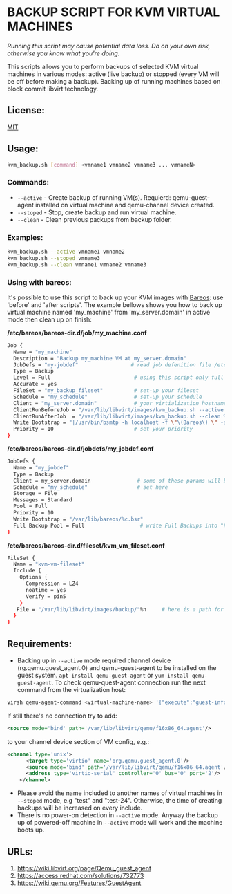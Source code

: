 # BACKUP SCRIPT FOR KVM VIRTUAL MACHINES

*Running this script may cause potential data loss. Do on your own risk, otherwise you know what you're doing.*

This scripts allows you to perform backups of selected KVM virtual machines in various modes: active (live backup) or
stopped (every VM will be off before making a backup). Backing up of running machines based on block commit libvirt 
technology.

## License:

[MIT](https://github.com/aws/mit-0)

## Usage:
```bash
kvm_backup.sh [command] <vmname1 vmname2 vmname3 ... vmnameN>
```

### Commands:
- `--active` - Create backup of running VM(s). Requierd: qemu-guest-agent installed on virtual machine and qemu-channel
  device created.
- `--stoped` - Stop, create backup and run virtual machine.
- `--clean` - Clean previous packups from backup folder.

### Examples:

```bash
kvm_backup.sh --active vmname1 vmname2
kvm_backup.sh --stoped vmname3
kvm_backup.sh --clean vmname1 vmname2 vmname3
```

### Using with bareos:

It's possible to use this script to back up your KVM images with [Bareos](https://www.bareos.com/): use 'before' and
'after scripts'. The example bellows shows you how to back up virtual machine named 'my_machine' from 'my_server.domain'
in active mode then clean up on finish:

**/etc/bareos/bareos-dir.d/job/my_machine.conf**
```bash
Job {
  Name = "my_machine"
  Description = "Backup my_machine VM at my_server.domain"
  JobDefs = "my-jobdef"                 # read job defenition file /etc/bareos/bareos-dir.d/jobdefs/kvm-jobdef.conf
  Type = Backup
  Level = Full                           # using this script only full backup of VM is possible
  Accurate = yes
  FileSet = "my_backup_fileset"          # set-up your fileset
  Schedule = "my_schedule"               # set-up your schedule
  Client = "my_server.domain"            # your virtialization hostname with bareos file daemon installed
  ClientRunBeforeJob = "/var/lib/libvirt/images/kvm_backup.sh --active %n"     # where %n is the name of the job
  ClientRunAfterJob  = "/var/lib/libvirt/images/kvm_backup.sh --clean %n"      # or set VM name here 'my_machine'
  Write Bootstrap = "|/usr/bin/bsmtp -h localhost -f \"\(Bareos\) \" -s \"Bootstrap for Job %j\" root@localhost" # (#01)
  Priority = 10                          # set your priority
}  
```
**/etc/bareos/bareos-dir.d/jobdefs/my_jobdef.conf**
```bash
JobDefs {
  Name = "my_jobdef"
  Type = Backup
  Client = my_server.domain               # some of these params will be overwrite by job, but most of them should be 
  Schedule = "my_schedule"                # set here
  Storage = File
  Messages = Standard
  Pool = Full
  Priority = 10
  Write Bootstrap = "/var/lib/bareos/%c.bsr"
  Full Backup Pool = Full                  # write Full Backups into "Full" Pool         (#05)
}
```
**/etc/bareos/bareos-dir.d/fileset/kvm_vm_fileset.conf**
```bash
FileSet {
  Name = "kvm-vm-fileset"
  Include {
    Options {
      Compression = LZ4
      noatime = yes
      Verify = pin5
    }
   File = "/var/lib/libvirt/images/backup/"%n     # here is a path for your virtual machine backup with jobname %n
  }
}
```

## Requirements:
- Backing up in `--active` mode required channel device (rg.qemu.guest_agent.0) and qemu-guest-agent to be installed on 
  the guest system. `apt install qemu-guest-agent` or `yum install qemu-guest-agent`. To check qemu-quest-agent 
  connection run the next command from the virtualization host:

```bash
virsh qemu-agent-command <virtual-machine-name> '{"execute":"guest-info"}'
```

If still there's no connection try to add:
```xml
<source mode='bind' path='/var/lib/libvirt/qemu/f16x86_64.agent'/>
```

to your channel device section of VM config, e.g.:

```xml
<channel type='unix'>
      <target type='virtio' name='org.qemu.guest_agent.0'/>
      <source mode='bind' path='/var/lib/libvirt/qemu/f16x86_64.agent'/>
      <address type='virtio-serial' controller='0' bus='0' port='2'/>
    </channel>
```

- Please avoid the name included to another names of virtual machines in `--stoped` mode, e.g "test" and "test-24". 
  Otherwise, the time of creating backups will be increased on every include.
- There is no power-on detection in `--active` mode. Anyway the backup up of powered-off machine in `--active` mode will
  work and the machine boots up.

## URLs:

1. https://wiki.libvirt.org/page/Qemu_guest_agent
2. https://access.redhat.com/solutions/732773
3. https://wiki.qemu.org/Features/GuestAgent